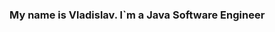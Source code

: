 ### My name is Vladislav. l`m a Java Software Engineer


<!--
**Vladik-gif/Vladik-gif** is a ✨ _special_ ✨ repository because its `README.md` (this file) appears on your GitHub profile.

Here are some ideas to get you started:

🔭v  c dvqweqweqeq I’m currently working on ...
- 🌱 I’m currently learning ...
- 👯 I’m looking to collaborate on ...
- 🤔 I’m looking for help with ...
- 💬 Ask me about ...
- 📫 How to reach me: ...
- 😄 Pronouns: ...
- ⚡ Fun fact: ...
-->
